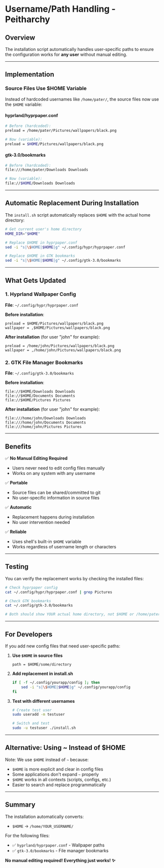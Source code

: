 # Username/Path Handling - Peitharchy

## Overview

The installation script automatically handles user-specific paths to ensure the configuration works for **any user** without manual editing.

---

## Implementation

### Source Files Use $HOME Variable

Instead of hardcoded usernames like `/home/pater/`, the source files now use the `$HOME` variable:

#### hyprland/hyprpaper.conf
```bash
# Before (hardcoded):
preload = /home/pater/Pictures/wallpapers/black.png

# Now (variable):
preload = $HOME/Pictures/wallpapers/black.png
```

#### gtk-3.0/bookmarks
```bash
# Before (hardcoded):
file:///home/pater/Downloads Downloads

# Now (variable):
file://$HOME/Downloads Downloads
```

---

## Automatic Replacement During Installation

The `install.sh` script automatically replaces `$HOME` with the actual home directory:

```bash
# Get current user's home directory
HOME_DIR="$HOME"

# Replace $HOME in hyprpaper.conf
sed -i "s|\$HOME|$HOME|g" ~/.config/hypr/hyprpaper.conf

# Replace $HOME in GTK bookmarks
sed -i "s|\$HOME|$HOME|g" ~/.config/gtk-3.0/bookmarks
```

---

## What Gets Updated

### 1. Hyprland Wallpaper Config
**File**: `~/.config/hypr/hyprpaper.conf`

**Before installation**:
```
preload = $HOME/Pictures/wallpapers/black.png
wallpaper = ,$HOME/Pictures/wallpapers/black.png
```

**After installation** (for user "john" for example):
```
preload = /home/john/Pictures/wallpapers/black.png
wallpaper = ,/home/john/Pictures/wallpapers/black.png
```

### 2. GTK File Manager Bookmarks
**File**: `~/.config/gtk-3.0/bookmarks`

**Before installation**:
```
file://$HOME/Downloads Downloads
file://$HOME/Documents Documents
file://$HOME/Pictures Pictures
```

**After installation** (for user "john" for example):
```
file:///home/john/Downloads Downloads
file:///home/john/Documents Documents
file:///home/john/Pictures Pictures
```

---

## Benefits

✅ **No Manual Editing Required**
- Users never need to edit config files manually
- Works on any system with any username

✅ **Portable**
- Source files can be shared/committed to git
- No user-specific information in source files

✅ **Automatic**
- Replacement happens during installation
- No user intervention needed

✅ **Reliable**
- Uses shell's built-in `$HOME` variable
- Works regardless of username length or characters

---

## Testing

You can verify the replacement works by checking the installed files:

```bash
# Check hyprpaper config
cat ~/.config/hypr/hyprpaper.conf | grep Pictures

# Check GTK bookmarks
cat ~/.config/gtk-3.0/bookmarks

# Both should show YOUR actual home directory, not $HOME or /home/pater/
```

---

## For Developers

If you add new config files that need user-specific paths:

1. **Use `$HOME` in source files**
   ```
   path = $HOME/some/directory
   ```

2. **Add replacement in install.sh**
   ```bash
   if [ -f ~/.config/yourapp/config ]; then
       sed -i "s|\$HOME|$HOME|g" ~/.config/yourapp/config
   fi
   ```

3. **Test with different usernames**
   ```bash
   # Create test user
   sudo useradd -m testuser
   
   # Switch and test
   sudo -u testuser ./install.sh
   ```

---

## Alternative: Using ~ Instead of $HOME

Note: We use `$HOME` instead of `~` because:

- `$HOME` is more explicit and clear in config files
- Some applications don't expand `~` properly
- `$HOME` works in all contexts (scripts, configs, etc.)
- Easier to search and replace programmatically

---

## Summary

The installation automatically converts:
- `$HOME` → `/home/YOUR_USERNAME/`

For the following files:
- ✅ `hyprland/hyprpaper.conf` - Wallpaper paths
- ✅ `gtk-3.0/bookmarks` - File manager bookmarks

**No manual editing required! Everything just works! ✨**
